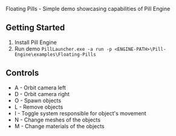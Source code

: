 Floating Pills - Simple demo showcasing capabilities of Pill Engine

## Getting Started
1. Install Pill Engine
2. Run demo `PillLauncher.exe -a run -p <ENGINE-PATH>\Pill-Engine\examples\Floating-Pills`

## Controls
- A - Orbit camera left
- D - Orbit camera right
- O - Spawn objects
- L - Remove objects
- I - Toggle system responsible for object's movement
- N - Change meshes of the objects
- M - Change materials of the objects